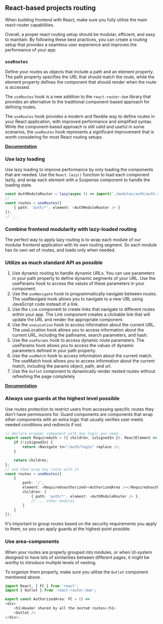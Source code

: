 ## React-based projects routing

When building frontend with React, make sure you fully utilize the main react-router capabilities.

Overall, a proper react routing setup should be modular, efficient, and easy to maintain. By following these best practices, you can create a routing setup that provides a seamless user experience and improves the performance of your app.

### `useRoutes`
Define your routes as objects that include a path and an element property. The path property specifies the URL that should match the route, while the element property defines the component that should render when the route is accessed.

The `useRoutes` hook is a new addition to the `react-router-dom` library that provides an alternative to the traditional component-based approach for defining routes.

The `useRoutes` hook provides a modern and flexible way to define routes in your React application, with improved performance and simplified syntax. While the component-based approach is still valid and useful in some scenarios, the `useRoutes` hook represents a significant improvement that is worth considering for most React routing setups

**[Documentation](https://reactrouter.com/en/main/hooks/use-routes)**

### Use lazy loading
Use lazy loading to improve performance by only loading the components that are needed. Use the `React.lazy()` function to load each component lazily, and wrap each element with a Suspense component to handle the loading state.

```typescript jsx
const AuthModuleRouter = lazy(async () => import('./modules/auth/auth.router'));
// ...
const routes = useRoutes([
	{ path: 'auth/*', element: <AuthModuleRouter /> }
]);
// ...
```

### Combine frontend modularity with lazy-loaded routing

The perfect way to apply lazy routing is to wrap each module of our modular frontend application with its own routing segment.
So each module has its own set of routes, and loads only when needed.

### Utilize as much standard API as possible
1. Use dynamic routing to handle dynamic URLs. You can use parameters in your path property to define dynamic segments of your URL. Use the useParams hook to access the values of these parameters in your component.
1. Use the `useNavigate` hook to programmatically navigate between routes. The useNavigate hook allows you to navigate to a new URL using JavaScript code instead of a link.
1. Use the `Link` component to create links that navigate to different routes within your app. The Link component creates a clickable link that will update the URL and render the appropriate component.
1. Use the `useLocation` hook to access information about the current URL. The useLocation hook allows you to access information about the current URL, including the pathname, search parameters, and hash.
1. Use the `useParams` hook to access dynamic route parameters. The useParams hook allows you to access the values of dynamic parameters defined in your path property.
1. Use the `useMatch` hook to access information about the current match. The useMatch hook allows you to access information about the current match, including the params object, path, and url.
1. Use the `Outlet` component to dynamically render nested routes without refreshing the page completely

**[Documentation](https://reactrouter.com/en/main/start/overview)**

### Always use guards at the highest level possible
Use routes protection to restrict users from accessing specific routes they don't have permissions for. 
Guard components are components that wrap other components with an extra logic that usually verifies user meets needed conditions and redirects if not.

```typescript jsx
// declare wrapper component with any logic you need...
export const RequireAuth = ({ children, isSignedIn }): ReactElement => {
	if (!isSignedIn) {
		return <Navigate to="/auth/login" replace />;
	}

	return children;
};
// and then wrap any route with it
const routes = useRoutes([
	{
		path: '/',
		element: <RequireUnauthorized><AuthorizedArea /></RequireUnauthorized>,
		children: [
			{ path: 'auth/*', element: <AuthModuleRouter /> },
			// ... other modules 
		]
	}
]);
```
It's important to group routes based on the security requirements you apply to them, so you can apply guards at the highest point possible. 

### Use area-components
When your routes are properly grouped into modules, or when UI-system designed to have lots of similarities 
between different pages, it might be worthy to introduce multiple levels of nesting.

To organize them properly, make sure you utilize the `Outlet` component mentioned above.
```typescript jsx
import React, { FC } from 'react';
import { Outlet } from 'react-router-dom';

export const AuthorizedArea: FC = () => 
<div>
	<h1>Header shared by all the nested routes</h1>
	<Outlet />
</div>;
```

